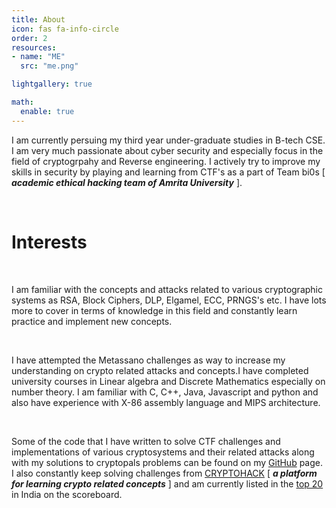 ```yaml
---
title: About
icon: fas fa-info-circle
order: 2
resources:
- name: "ME"
  src: "me.png"

lightgallery: true

math:
  enable: true
---
```


I am currently persuing my third year under-graduate studies in B-tech CSE. I am very much passionate about cyber security and especially focus in the field of cryptogrpahy and Reverse engineering. I actively try to improve my skills in security by playing and learning from CTF's as a part of Team bi0s [ ***academic ethical hacking team of Amrita University*** ].

<br/>

# Interests

<br/>

I am familiar with the concepts and attacks related to various cryptographic systems as RSA, Block Ciphers, DLP, Elgamel, ECC, PRNGS's etc. I have lots more to cover in terms of knowledge in this field and constantly learn practice and implement new concepts. 

<br />

I have attempted the Metassano challenges as way to increase my understanding on crypto related attacks and concepts.I have completed university courses in Linear algebra and Discrete Mathematics especially on number theory. I am familiar with C, C++, Java, Javascript and python and also have experience with X-86 assembly language and MIPS architecture.

<br />

Some of the code that I have written to solve CTF challenges and implementations of various cryptosystems and their related attacks along with my solutions to cryptopals problems can be found on my [GitHub](https://github.com/Vishvesh-rao) page. I also constantly keep solving challenges from [CRYPTOHACK](https://cryptohack.org/) [ ***a platform for learning crypto related concepts*** ] and am currently listed in the [top 20]( https://cryptohack.org/user/CRYPT1K/)  in India on the scoreboard.

<br />

